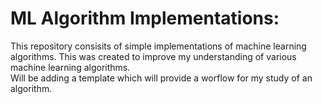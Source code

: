 # ML Algorithm Implementations:
This repository consisits of simple implementations of machine learning algorithms.
This was created to improve my understanding of various machine learning algorithms.  
Will be adding a template which will provide a worflow for my study of an algorithm.
